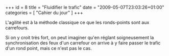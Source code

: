 +++
id = 8
title = "Fluidifier le trafic"
date = "2009-05-07T23:03:26+01:00"
categories = [ "Cahier du jour" ]
+++

L'agilité est à la méthode classique ce que les ronds-points sont aux carrefours.

Si on y croit très fort, on peut imaginer qu'en réglant soigneusement la synchronisation des feux d'un carrefour on arrive à y faire passer le trafic d'un rond point, mais ce n'est pas le cas.